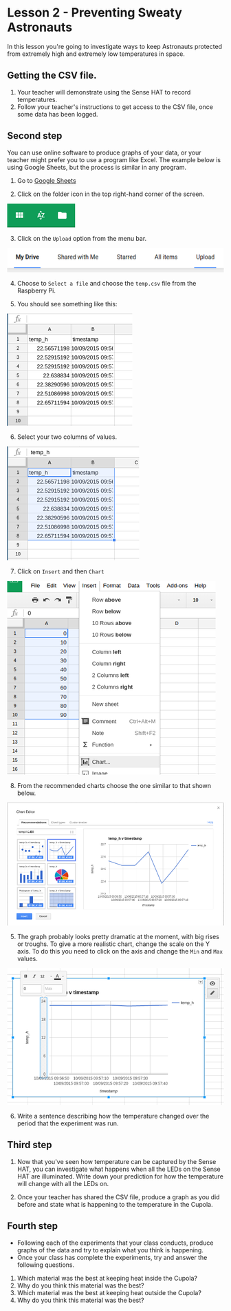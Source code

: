 # Lesson 2 - Preventing Sweaty Astronauts

In this lesson you're going to investigate ways to keep Astronauts protected from extremely high and extremely low temperatures in space.

## Getting the CSV file.

1. Your teacher will demonstrate using the Sense HAT to record temperatures.
2. Follow your teacher's instructions to get access to the CSV file, once some data has been logged.

## Second step

You can use online software to produce graphs of your data, or your teacher might prefer you to use a program like Excel. The example below is using Google Sheets, but the process is similar in any program.

1. Go to [Google Sheets](https://docs.google.com/spreadsheets)

2. Click on the folder icon in the top right-hand corner of the screen.

![icons](images/folder-button.png)

3. Click on the `Upload` option from the menu bar.

![upload](images/upload.png)

4. Choose to `Select a file` and choose the `temp.csv` file from the Raspberry Pi.

5. You should see something like this:

![sheet1](images/sheet1.png)

6. Select your two columns of values.

![sheet2](images/sheet2.png)

7. Click on `Insert` and then `Chart`

![sheet3](images/sheet3.png)

8. From the recommended charts choose the one similar to that shown below.

![sheet4](images/sheet4.png)

5. The graph probably looks pretty dramatic at the moment, with big rises or troughs. To give a more realistic chart, change the scale on the Y axis. To do this you need to click on the axis and change the `Min` and `Max` values.

![sheet5](images/sheet5.png)

6. Write a sentence describing how the temperature changed over the period that the experiment was run.

## Third step

1. Now that you've seen how temperature can be captured by the Sense HAT, you can investigate what happens when all the LEDs on the Sense HAT are illuminated. Write down your prediction for how the temperature will change with all the LEDs on.

1. Once your teacher has shared the CSV file, produce a graph as you did before and state what is happening to the temperature in the Cupola.

## Fourth step

* Following each of the experiments that your class conducts, produce graphs of the data and try to explain what you think is happening.
* Once your class has complete the experiments, try and answer the following questions.

1. Which material was the best at keeping heat inside the Cupola?
2. Why do you think this material was the best?
2. Which material was the best at keeping heat outside the Cupola?
3. Why do you think this material was the best?

